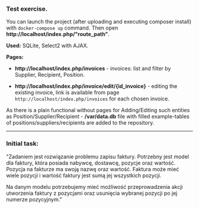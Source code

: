 ### Test exercise.

You can launch the project (after uploading and executing composer install) with `docker-compose up` command.
Then open **http://localhost/index.php/"route_path"**.

**Used:** SQLite, Select2 with AJAX.

**Pages:**

   + **http://localhost/index.php/invoices** - invoices: list and filter by Supplier, Recipient, Position.

   + **http://localhost/index.php/invoice/edit/{id_invoice}** - editing the existing invoice, link is available from page `http://localhost/index.php/invoices` for each chosen invoice.
                      
As there is a plain functional without pages for  Adding/Editing such entities as Position/Supplier/Recipient - **/var/data.db** file with filled example-tables of positions/suppliers/recipients are added to the repository.

---------------------------------------


### Initial task:


"Zadaniem jest rozwiązanie problemu zapisu faktury. Potrzebny jest model dla faktury,
która posiada nabywcę, dostawcę, pozycje oraz wartość. Pozycja na fakturze
ma swoją nazwę oraz wartość. Faktura może mieć wiele pozycji i wartość faktury
jest sumą jej wszystkich pozycji.

Na danym modelu potrzebujemy mieć możliwość przeprowadzenia akcji utworzenia faktury
z pozycjami oraz usunięcia wybranej pozycji po jej numerze pozycyjnym."
